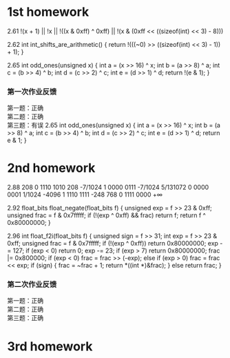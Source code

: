 # 1st homework

2.61
!(x + 1) || !x || !((x & 0xff) ^ 0xff) || !(x & (0xff << ((sizeof(int) << 3) - 8)))

2.62
int int_shifts_are_arithmetic()
{
	return !(((~0) >> ((sizeof(int) << 3) - 1)) + 1);
}

2.65
int odd_ones(unsigned x)
{
	int a = (x >> 16) ^ x;
	int b = (a >> 8) ^ a;
	int c = (b >> 4) ^ b;
	int d = (c >> 2) ^ c;
	int e = (d >> 1) ^ d;
	return !(e & 1);
}

### 第一次作业反馈

第一题：正确  
第二题：正确  
第三题：有误
2.65
int odd_ones(unsigned x)
{
	int a = (x >> 16) ^ x;
	int b = (a >> 8) ^ a;
	int c = (b >> 4) ^ b;
	int d = (c >> 2) ^ c;
	int e = (d >> 1) ^ d;
	return e & 1;
}



# 2nd homework

2.88
208         0 1110 1010    208
-7/1024     1 0000 0111    -7/1024
5/131072    0 0000 0001    1/1024
-4096       1 1110 1111    -248
768         0 1111 0000    +∞

2.92
float_bits float_negate(float_bits f)
{
	unsigned exp = f >> 23 & 0xff;
	unsigned frac = f & 0x7fffff;
	if (!(exp ^ 0xff) && frac)
		return f;
	return f ^ 0x80000000;
}

2.96
int float_f2i(float_bits f)
{
	unsigned sign = f >> 31;
	int exp = f >> 23 & 0xff;
	unsigned frac = f & 0x7fffff;
	if (!(exp ^ 0xff))
		return 0x80000000;
	exp -= 127;
	if (exp < 0)
		return 0;
	exp -= 23;
	if (exp > 7)
		return 0x80000000;
	frac |= 0x800000;
	if (exp < 0)
		frac = frac >> (-exp);
	else if (exp > 0)
		frac = frac << exp;
	if (sign)
	{
		frac = ~frac + 1;
		return *((int *)&frac);
	}
	else
		return frac;
}

### 第二次作业反馈

第一题：正确  
第二题：正确  
第三题：正确



# 3rd homework
